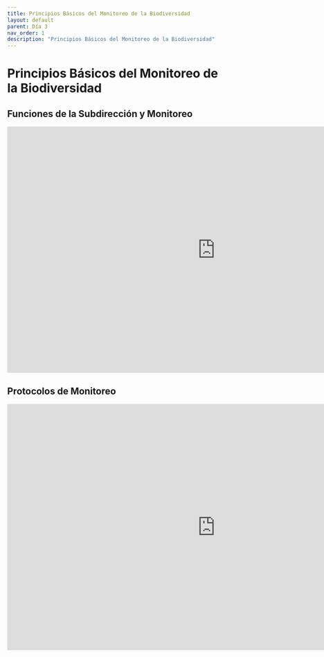 ```yaml
---
title: Principios Básicos del Monitoreo de la Biodiversidad
layout: default
parent: Día 3
nav_order: 1
description: "Principios Básicos del Monitoreo de la Biodiversidad"
---
```


# Principios Básicos del Monitoreo de la Biodiversidad

## Funciones de la Subdirección y Monitoreo

<iframe src="https://drive.google.com/file/d/1Bs6AXClXBgS-c_a4fBRy4P7AtmVunuL5/preview" frameborder="0" width="960" height="569" allowfullscreen="true" mozallowfullscreen="true" webkitallowfullscreen="true"></iframe>

## Protocolos de Monitoreo

<iframe src="https://drive.google.com/file/d/1Sp9qI8ivIcGrJGfYOEbZJehx1jucUWQc/preview" frameborder="0" width="960" height="569" allowfullscreen="true" mozallowfullscreen="true" webkitallowfullscreen="true"></iframe>